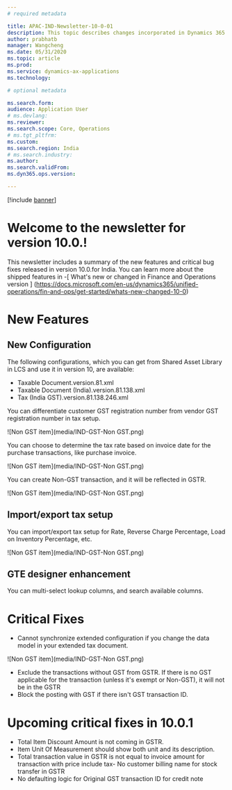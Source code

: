 ```yaml
---
# required metadata

title: APAC-IND-Newsletter-10-0-01
description: This topic describes changes incorporated in Dynamics 365 Application version 10-0-01
author: prabhatb
manager: Wangcheng
ms.date: 05/31/2020
ms.topic: article
ms.prod: 
ms.service: dynamics-ax-applications
ms.technology: 

# optional metadata

ms.search.form: 
audience: Application User
# ms.devlang: 
ms.reviewer: 
ms.search.scope: Core, Operations
# ms.tgt_pltfrm: 
ms.custom: 
ms.search.region: India
# ms.search.industry: 
ms.author: 
ms.search.validFrom: 
ms.dyn365.ops.version: 

---
```

[!include [banner](../includes/banner.md)]

# Welcome to the newsletter for version 10.0.! 

This newsletter includes a summary of the new features and critical bug fixes released in version 10.0.for India.
You can learn more about the shipped features in 
-[ What's new or changed in Finance and Operations version ] (https://docs.microsoft.com/en-us/dynamics365/unified-operations/fin-and-ops/get-started/whats-new-changed-10-0)

# New Features
## New Configuration 
The following configurations, which you can get from Shared Asset Library in LCS and use it in version 10, are available:

- Taxable Document.version.81.xml
- Taxable Document (India).version.81.138.xml
- Tax (India GST).version.81.138.246.xml 
 
You can differentiate customer GST registration number from vendor GST registration number in tax setup.

![Non GST item](media/IND-GST-Non GST.png)
 
You can choose to determine the tax rate based on invoice date for the purchase transactions, like purchase invoice.

![Non GST item](media/IND-GST-Non GST.png)

You can create Non-GST transaction, and it will be reflected in GSTR.

![Non GST item](media/IND-GST-Non GST.png)

## Import/export tax setup

You can import/export tax setup for Rate, Reverse Charge Percentage, Load on Inventory Percentage, etc. 

![Non GST item](media/IND-GST-Non GST.png)

## GTE designer enhancement

You can multi-select lookup columns, and search available columns.

# Critical Fixes 

- Cannot synchronize extended configuration if you change the data model in your extended tax document.

 ![Non GST item](media/IND-GST-Non GST.png)

- Exclude the transactions without GST from GSTR. If there is no GST applicable for the transaction (unless it's exempt or Non-GST),
  it will not be in the GSTR
- Block the posting with GST if there isn't GST transaction ID. 

# Upcoming critical fixes in 10.0.1

- Total Item Discount Amount is not coming in GSTR.
- Item Unit Of Measurement should show both unit and its description.
- Total transaction value in GSTR is not equal to invoice amount for transaction with price include tax- 	No customer billing name for stock transfer in GSTR
-	No defaulting logic for Original GST transaction ID for credit note 
 
